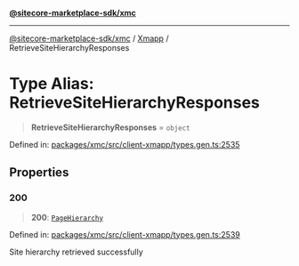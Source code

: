 [**@sitecore-marketplace-sdk/xmc**](../../../../README.md)

***

[@sitecore-marketplace-sdk/xmc](../../../../README.md) / [Xmapp](../README.md) / RetrieveSiteHierarchyResponses

# Type Alias: RetrieveSiteHierarchyResponses

> **RetrieveSiteHierarchyResponses** = `object`

Defined in: [packages/xmc/src/client-xmapp/types.gen.ts:2535](https://github.com/Sitecore/marketplace-sdk/blob/main/packages/xmc/src/client-xmapp/types.gen.ts#L2535)

## Properties

### 200

> **200**: [`PageHierarchy`](PageHierarchy.md)

Defined in: [packages/xmc/src/client-xmapp/types.gen.ts:2539](https://github.com/Sitecore/marketplace-sdk/blob/main/packages/xmc/src/client-xmapp/types.gen.ts#L2539)

Site hierarchy retrieved successfully
